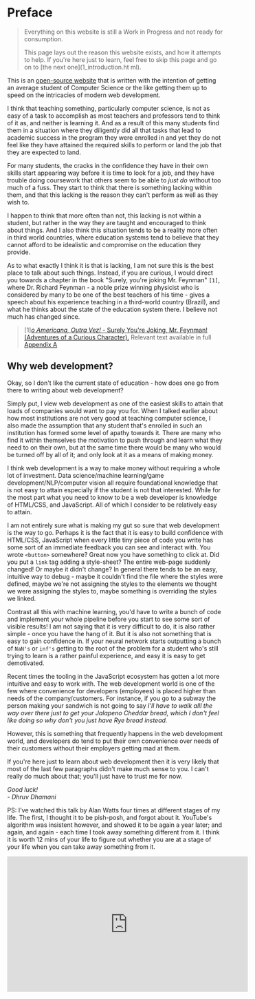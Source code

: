 # Preface
> Everything on this website is still a Work in Progress and not ready for
> consumption.
>
> This page lays out the reason this website exists, and how it attempts to help. If you're here just to learn, feel free to skip this page and go on to [the next one](1_introduction.ht ml).

This is an [open-source website](https://github.com/DhruvDh/ni) that is written with the intention of getting an average student of Computer Science or the like getting them up to speed on the intricacies of modern web development.

I think that teaching something, particularly computer science, is not as easy of a task to accomplish as most teachers and professors tend to think of it as, and neither is learning it. And as a result of this many students find them in a situation where they diligently did all that tasks that lead to academic success in the program they were enrolled in and yet they do not feel like they have attained the required skills to perform or land the job that they are expected to land.

For many students, the cracks in the confidence they have in their own skills start appearing way before it is time to look for a job, and they have trouble doing coursework that others seem to be able to _just do_ without too much of a fuss. They start to think that there is something lacking within them, and that this lacking is the reason they can't perform as well as they wish to.

I happen to think that more often than not, this lacking is not within a student, but rather in the way they are taught and encouraged to think about things. And I also think this situation tends to be a reality more often in third world countries, where education systems tend to believe that they cannot afford to be idealistic and compromise on the education they provide.

As to what exactly I think it is that is lacking, I am not sure this is the best place to talk about such things. Instead, if you are curious, I would direct you towards a chapter in the book "Surely, you're joking Mr. Feynman" `[1]`, where Dr. Richard Feynman - a noble prize winning physicist who is considered by many to be one of the best teachers of his time - gives a speech about his experience teaching in a third-world country (Brazil), and what he thinks about the state of the education system there. I believe not much has changed since.

> [1][*o Americana, Outra Vez!* - Surely You're Joking, Mr. Feynman! (Adventures of a Curious Character).](http://sistemas.fciencias.unam.mx/~compcuantica/RICHARD%20P.%20FEYNMAN-SURELY%20YOU%27RE%20JOKING%20MR.%20FEYNMAN.PDF)
> Relevant text available in full [Appendix A](appendix.A.html)


## Why web development?

Okay, so I don't like the current state of education - how does one go from there to writing about web development?

Simply put, I view web development as one of the easiest skills to attain that
loads of companies would want to pay you for. When I talked earlier about how
most institutions are not very good at teaching computer science, I also made
the assumption that any student that's enrolled in such an institution has formed
some level of apathy towards it. There are many who find it within themselves
the motivation to push through and learn what they need to on their own, but at
the same time there would be many who would be turned off by all of it; and only
look at it as a means of making money.

I think web development is a way to make money without requiring a whole lot of
investment. Data science/machine learning/game development/NLP/computer vision
all require foundational knowledge that is not easy to attain especially if the
student is not that interested. While for the most part what you need to know
to be a web developer is knowledge of HTML/CSS, and JavaScript. All of which I
consider to be relatively easy to attain.

I am not entirely sure what is making my gut so sure that web development is the
way to go. Perhaps it is the fact that it is easy to build confidence with
HTML/CSS, JavaScript when every little tiny piece of code you write has some
sort of an immediate feedback you can see and interact with. You wrote `<button>`
 somewhere? Great now you have something to click at. Did you put a `link`
 tag adding a style-sheet? The entire web-page suddenly changed! Or maybe it
 didn't change? In general there tends to be an easy, intuitive way to debug -
 maybe it couldn't find the file where the styles were defined, maybe we're not
 assigning the styles to the elements we thought we were assigning the styles
 to, maybe something is overriding the styles we linked.
 
Contrast all this with machine learning, you'd have to write a bunch of code and
implement your whole pipeline before you start to see some sort of visible
results! I am not saying that it is very difficult to do, it is also rather
simple - once you have the hang of it. But it is also not something that is easy
to gain confidence in. If your neural network starts outputting a bunch of `NaN's`
or `inf's` getting to the root of the problem for a student who's still trying to learn is
 a rather painful experience, and easy it is easy to get demotivated.
 
 Recent times the tooling in the JavaScript ecosystem has gotten a lot more
 intuitive and easy to work with. The web development world is one of the few
 where convenience for developers (employees) is placed higher than needs of the
 company/customers. For instance, if you go to a subway the person making your
 sandwich is not going to say _I'll have to walk alll the way over there just to
 get your Jalapeno Cheddar bread, which I don't feel like doing so why don't you
 just have Rye bread instead._

However, this is something that frequently happens in the web development world,
and developers do tend to put their own convenience over needs of their
customers without their employers getting mad at them.

If you're here just to learn about web development then it is very likely that
most of the last few paragraphs didn't make much sense to you. I can't really do
much about that; you'll just have to trust me for now.


_Good luck!_ <br />
*\- Dhruv Dhamani*

PS: I've watched this talk by Alan Watts four times at different stages of my life. The first, I thought it to be pish-posh, and forgot about it. YouTube's algorithm was insistent however, and showed it to be again a year later; and again, and again - each time I took away something different from it. I think it is worth 12 mins of your life to figure out whether you are at a stage of your life when you can take away something from it.

<iframe width="560" height="315" src="https://www.youtube-nocookie.com/embed/qOZqGUCrje8" frameborder="0" allow="accelerometer; autoplay; encrypted-media; gyroscope; picture-in-picture" allowfullscreen></iframe>